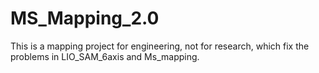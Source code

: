 # MS_Mapping_2.0
This is a mapping project for engineering, not for research, which fix the problems in LIO_SAM_6axis and Ms_mapping.
